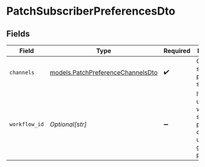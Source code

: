 # PatchSubscriberPreferencesDto


## Fields

| Field                                                                                  | Type                                                                                   | Required                                                                               | Description                                                                            |
| -------------------------------------------------------------------------------------- | -------------------------------------------------------------------------------------- | -------------------------------------------------------------------------------------- | -------------------------------------------------------------------------------------- |
| `channels`                                                                             | [models.PatchPreferenceChannelsDto](../models/patchpreferencechannelsdto.md)           | :heavy_check_mark:                                                                     | Channel-specific preference settings                                                   |
| `workflow_id`                                                                          | *Optional[str]*                                                                        | :heavy_minus_sign:                                                                     | If provided, update workflow specific preferences, otherwise update global preferences |